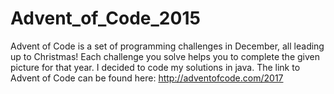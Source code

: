 # Advent_of_Code_2015
Advent of Code is a set of programming challenges in December, all leading up to Christmas! 
Each challenge you solve helps you to complete the given picture for that year. 
I decided to code my solutions in java.
The link to Advent of Code can be found here: http://adventofcode.com/2017
